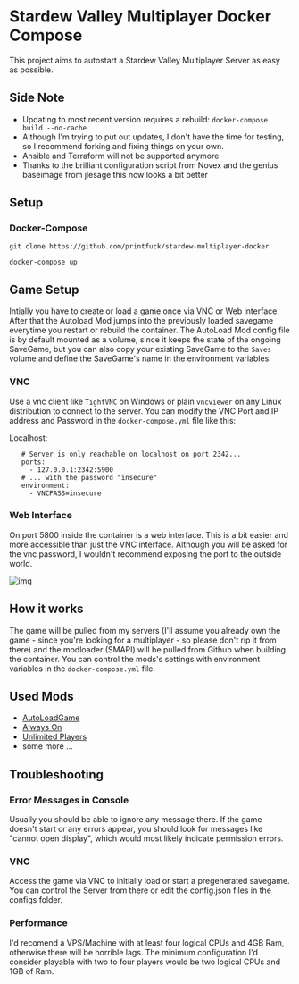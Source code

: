 # Stardew Valley Multiplayer Docker Compose

This project aims to autostart a Stardew Valley Multiplayer Server as easy as possible.

## Side Note

 - Updating to most recent version requires a rebuild: `docker-compose build --no-cache` 
 - Although I'm trying to put out updates, I don't have the time for testing, so I recommend forking and fixing things on your own.
 - Ansible and Terraform will not be supported anymore
 - Thanks to the brilliant configuration script from Novex and the genius baseimage from jlesage this now looks a bit better

## Setup

### Docker-Compose
 
```
git clone https://github.com/printfuck/stardew-multiplayer-docker

docker-compose up
```

## Game Setup

Intially you have to create or load a game once via VNC or Web interface. After that the Autoload Mod jumps into the previously loaded savegame everytime you restart or rebuild the container. The AutoLoad Mod config file is by default mounted as a volume, since it keeps the state of the ongoing SaveGame, but you can also copy your existing SaveGame to the `Saves` volume and define the SaveGame's name in the environment variables.

### VNC

Use a vnc client like `TightVNC` on Windows or plain `vncviewer` on any Linux distribution to connect to the server. You can modify the VNC Port and IP address and Password in the `docker-compose.yml` file like this:

Localhost:
```
   # Server is only reachable on localhost on port 2342...
   ports:
     - 127.0.0.1:2342:5900
   # ... with the password "insecure"
   environment:
     - VNCPASS=insecure
```

### Web Interface 

On port 5800 inside the container is a web interface. This is a bit easier and more accessible than just the VNC interface. Although you will be asked for the vnc password, I wouldn't recommend exposing the port to the outside world.

![img](https://store.eris.cc/uploads/859865e1ab5b23fb223923d9a7e4806b.PNG)

## How it works

The game will be pulled from my servers (I'll assume you already own the game - since you're looking for a multiplayer - so please don't rip it from there) and the modloader (SMAPI) will be pulled from Github when building the container. You can control the mods's settings with environment variables in the `docker-compose.yml` file.

## Used Mods

* [AutoLoadGame](https://www.nexusmods.com/stardewvalley/mods/2509)
* [Always On](https://community.playstarbound.com/threads/updating-mods-for-stardew-valley-1-4.156000/page-20#post-3353880)
* [Unlimited Players](https://www.nexusmods.com/stardewvalley/mods/2213)
* some more ...

## Troubleshooting

### Error Messages in Console

Usually you should be able to ignore any message there. If the game doesn't start or any errors appear, you should look for messages like "cannot open display", which would most likely indicate permission errors.

### VNC

Access the game via VNC to initially load or start a pregenerated savegame. You can control the Server from there or edit the config.json files in the configs folder.

### Performance

I'd recomend a VPS/Machine with at least four logical CPUs and 4GB Ram, otherwise there will be horrible lags. The minimum configuration I'd consider playable with two to four players would be two logical CPUs and 1GB of Ram.
